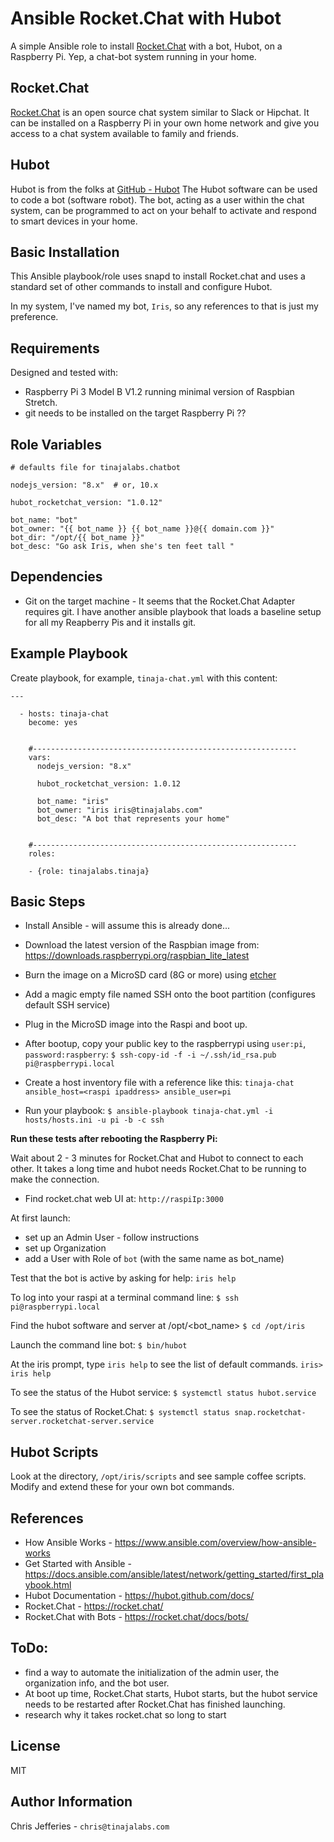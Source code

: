 Ansible Rocket.Chat with Hubot
===============================

A simple Ansible role to install [Rocket.Chat](https://rocket.chat/) with a bot, Hubot, on a Raspberry Pi. Yep, a chat-bot system running in your home.


Rocket.Chat
-----------
[Rocket.Chat](https://rocket.chat/) is an open source chat system similar to Slack or Hipchat.  It can be installed on a Raspberry Pi in your own home network and give you access to a chat system available to family and friends.


Hubot
-----
Hubot is from the folks at [GitHub - Hubot](https://hubot.github.com/)  The Hubot software can be used to code a bot (software robot).  The bot, acting as a user within the chat system, can be programmed to act on your behalf to activate and respond to smart devices in your home. 


Basic Installation
------------------

This Ansible playbook/role uses snapd to install Rocket.chat and uses a standard set of other commands to install and configure Hubot.

In my system, I've named my bot, `Iris`, so any references to that is just my preference.


Requirements
------------

Designed and tested with: 

* Raspberry Pi 3 Model B V1.2 running minimal version of Raspbian Stretch.
* git needs to be installed on the target Raspberry Pi ??


Role Variables
--------------
```
# defaults file for tinajalabs.chatbot

nodejs_version: "8.x"  # or, 10.x

hubot_rocketchat_version: "1.0.12"

bot_name: "bot"
bot_owner: "{{ bot_name }} {{ bot_name }}@{{ domain.com }}"
bot_dir: "/opt/{{ bot_name }}"
bot_desc: "Go ask Iris, when she's ten feet tall "
```


Dependencies
------------

* Git on the target machine - It seems that the Rocket.Chat Adapter requires git.  I have another ansible playbook that loads a baseline setup for all my Reapberry Pis and it installs git.


Example Playbook
----------------

Create playbook, for example, `tinaja-chat.yml` with this content:

```
---

  - hosts: tinaja-chat
    become: yes


    #-----------------------------------------------------------
    vars:
      nodejs_version: "8.x" 

      hubot_rocketchat_version: 1.0.12

      bot_name: "iris"
      bot_owner: "iris iris@tinajalabs.com"
      bot_desc: "A bot that represents your home"


    #-----------------------------------------------------------
    roles:

    - {role: tinajalabs.tinaja}

```


Basic Steps
-------------

* Install Ansible - will assume this is already done...
* Download the latest version of the Raspbian image from: https://downloads.raspberrypi.org/raspbian_lite_latest
* Burn the image on a MicroSD card (8G or more) using [etcher](https://www.balena.io/etcher/)
* Add a magic empty file named SSH onto the boot partition (configures default SSH service)
* Plug in the MicroSD image into the Raspi and boot up.
* After bootup, copy your public key to the raspberrypi using `user:pi`, `password:raspberry`:
 `$ ssh-copy-id -f -i ~/.ssh/id_rsa.pub pi@raspberrypi.local`

* Create a host inventory file with a reference like this:
`tinaja-chat ansible_host=<raspi ipaddress> ansible_user=pi`

* Run your playbook:
`$ ansible-playbook tinaja-chat.yml -i hosts/hosts.ini -u pi -b -c ssh`


**Run these tests after rebooting the Raspberry Pi:**

Wait about 2 - 3 minutes for Rocket.Chat and Hubot to connect to each other.  It takes a long time and hubot needs Rocket.Chat to be running to make the connection.


* Find rocket.chat web UI at:
`http://raspiIp:3000`

At first launch:
* set up an Admin User - follow instructions
* set up Organization
* add a User with Role of `bot`  (with the same name as bot_name)

Test that the bot is active by asking for help:
`iris help`


To log into your raspi at a terminal command line:
`$ ssh pi@raspberrypi.local`

Find the hubot software and server at /opt/<bot_name>
`$ cd /opt/iris`

Launch the command line bot:
`$ bin/hubot`

At the iris prompt, type `iris help` to see  the list of default commands.
`iris> iris help`

To see the status of the Hubot service:
`$ systemctl status hubot.service`

To see the status of Rocket.Chat:
`$ systemctl status snap.rocketchat-server.rocketchat-server.service`


Hubot Scripts
-------------
Look at the directory, `/opt/iris/scripts` and see sample coffee scripts.  Modify and extend these for your own bot commands.


References
-----------
* How Ansible Works - https://www.ansible.com/overview/how-ansible-works
* Get Started with Ansible - https://docs.ansible.com/ansible/latest/network/getting_started/first_playbook.html
* Hubot Documentation - https://hubot.github.com/docs/
* Rocket.Chat - https://rocket.chat/
* Rocket.Chat with Bots - https://rocket.chat/docs/bots/


ToDo:
-----
* find a way to automate the initialization of the admin user, the organization info, and the bot user.
* At boot up time, Rocket.Chat starts, Hubot starts, but the hubot service needs to be restarted after Rocket.Chat has finished launching.
* research why it takes rocket.chat so long to start


License
-------
MIT


Author Information
------------------
Chris Jefferies - `chris@tinajalabs.com`

